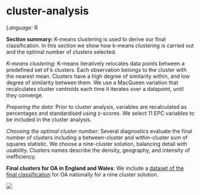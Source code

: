 # cluster-analysis

*Language:* R

**Section summary:** K-means clustering is used to derive our final classification. In this section we show how k-means clustering is carried out and the optimal number of clusters selected.

*K-means clustering:* K-means iteratively relocates data points between a predefined set of k clusters. Each observation belongs to the cluster with the nearest mean. Clusters have a high degree of similarity within, and low degree of similarity between them. We use a MacQueen variation that recalculates cluster centroids each time it iterates over a datapoint, until they converge. 

*Preparing the data:* Prior to cluster analysis, variables are recalculated as percentages and standardised using z-scores. We select 11 EPC variables to be included in the cluster analysis.

*Choosing the optimal cluster number:* Several diagnostics evaluate the final number of clusters including a between-cluster and within-cluster sum of squares statistic. We choose a nine-cluster solution, balancing detail with usability. Clusters names describe the density, geography, and intensity of inefficiency.

**Final clusters for OA in England and Wales**: We include a [dataset of the final classification](https://github.com/CaitHRobinson/private-rental-efficiency/blob/main/cluster/PRS_EPC_OA_clusters_9.zip) for OA nationally for a nine cluster solution.

<img src="https://github.com/user-attachments/assets/f7972654-0857-4589-bea0-b648a0d37689">





